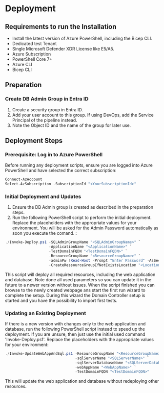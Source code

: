 # Deployment

## Requirements to run the Installation

* Install the latest version of Azure PowerShell, including the Bicep CLI.
* Dedicated test Tenant
* Single Microsoft Defender XDR License like E5/A5.
* Azure Subscription
* PowerShell Core 7+
* Azure CLI
* Bicep CLI

## Preparation

### Create DB Admin Group in Entra ID

1. Create a security group in Entra ID.
2. Add your user account to this group. If using DevOps, add the Service Principal of the pipeline instead.
3. Note the Object ID and the name of the group for later use.

## Deployment Steps

### Prerequisite: Log in to Azure PowerShell

Before running any deployment scripts, ensure you are logged into Azure PowerShell and have selected the correct subscription:

```powershell
Connect-AzAccount
Select-AzSubscription -SubscriptionId "<YourSubscriptionId>"
```

### Initial Deployment and Updates

1. Ensure the DB Admin group is created as described in the preparation steps.
2. Run the following PowerShell script to perform the initial deployment. Replace the placeholders with the appropriate values for your environment. You will be asked for the Admin Password automatically as soon you execute the comand. :

```powershell
./Invoke-Deploy.ps1 -SQLAdminGroupName "<SQLAdminGroupName>" `
                    -ApplicationName "<ApplicationName>" `
                    -TestDomainFQDN "<TestDomainFQDN>" `
                    -ResourceGroupName "<ResourceGroupName>" `
                    -adminPw (Read-Host -Prompt "Enter Password" -AsSecureString) `
                    -CreateRessourceGroupIfNotExistsLocation "<Location>"
```

This script will deploy all required resources, including the web application and database. Note done all used parameters so you can update it in the future to a newer version without issues. When the script finished you can browse to the newly created webpage ans start the first run wizard to complete the setup. During this wizard the Domain Controller setup is started and you have the possibility to import first tests.


### Updating an Existing Deployment 
If there is a new version with changes only to the web application and database, run the following PowerShell script instead to speed up the deployment. If you are unsure, then just use the initial used command 'Invoke-Deploy.ps1'. Replace the placeholders with the appropriate values for your environment:

```powershell
./Invoke-UpdateWebAppAndSql.ps1 -ResourceGroupName "<ResourceGroupName>" `
                                -sqlServerName "<SQLServerName>" `
                                -sqlServerDatabaseName "<SQLServerDatabaseName>" `
                                -webAppName "<WebAppName>" `
                                -TestDomainFQDN "<TestDomainFQDN>"
```

This will update the web application and database without redeploying other resources.

